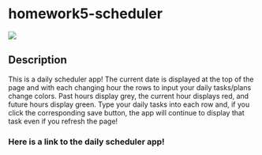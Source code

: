 # homework5-scheduler
<img src="https://res.cloudinary.com/dcm18vy74/image/upload/v1651702182/homework5-calendar/Screen_Shot_2022-05-04_at_3.09.04_PM_icxdhk.png">

## Description
This is a daily scheduler app! The current date is displayed at the top of the page and with each changing hour the rows to input your daily tasks/plans change colors. Past hours display grey, the current hour displays red, and future hours display green. Type your daily tasks into each row and, if you click the corresponding save button, the app will continue to display that task even if you refresh the page!


### Here is a link to the daily scheduler app!
<a href="">
